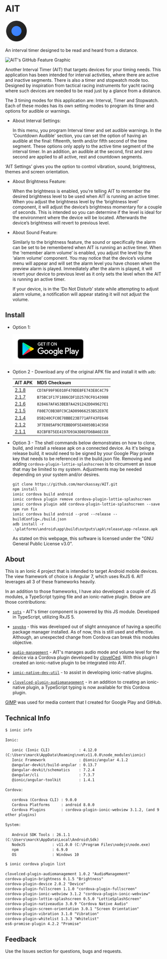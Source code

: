 # AIT

![AIT](resources/icon.png)

An interval timer designed to be read and heard from a distance.

![AIT's GitHub Feature Graphic](resources/media/readme/1024x350.png)

Another Interval Timer (AIT) that targets devices for your timing needs. This application has been intended for interval activities, where there are active and inactive segments. There is also a timer and stopwatch mode too. Designed by inspiration from tactical racing instruments for yacht racing where such devices are needed to be read just by a glance from a distance.

The 3 timing modes for this application are: Interval, Timer and Stopwatch. Each of these modes has its own setting modes to program its timer and options for audible or warnings.

- About Interval Settings:

  In this menu, you program Interval timer and set audible warnings. In the 'Countdown Audible' section, you can set the option of having an audible at the final: fifteenth, tenth and/or fifth second of the time segment. These options only apply to the active time segment of the interval timer. In an addition, an audible at the second, first and zero second are applied to all active, rest and countdown segments.

‘AIT Settings’ gives you the option to control vibration, sound, brightness, themes and screen orientation.

- About Brightness Feature:

  When the brightness is enabled, you’re telling AIT to remember the desired brightness level to be used when AIT is running an active timer. When you adjust the brightness level by the ‘brightness level’ component, it will adjust the device’s brightness momentary for a couple of seconds. This is intended so you can determine if the level is ideal for the environment where the device will be located. Afterwards the device’s brightness will revert to previous level.

- About Sound Feature:

  Similarly to the brightness feature, the sound or specifically the alarm can be set to be remembered when AIT is running an active timer. When the ‘remember alarm volume’ is enabled, you adjust the level by the ‘alarm volume’ component. You may notice that the device’s volume menu will appear and will set the alarm level you have chosen when the preview alarm is played. Immediately after the alarm is played, it will revert your device to previous level as it only sets the level when the AIT is running an active timer.
  
  If your device, is in the ‘Do Not Disturb’ state while attempting to adjust alarm volume, a notification will appear stating it will not adjust the volume.

## Install

- Option 1:

  [![Google Play Badge](resources/media/readme/google-play-badge.png)](https://play.google.com/store/apps/details?id=github.marckassay.ait)

- Option 2 - Download any of the original APK file and install it with `adb`:

  | AIT APK | MD5 Checksum |
  | ----------- | ----------- |
  | [2.1.8](https://github.com/marckassay/AIT/raw/master/releases/218.apk) | `CD7AF99F9E010F470DE8FE743E8C4C79` |
  | [2.1.7](https://github.com/marckassay/AIT/raw/master/releases/217.apk) | `B75BC1F17F1886CDF1D2570CF0143988` |
  | [2.1.6](https://github.com/marckassay/AIT/raw/master/releases/216.apk) | `828467AFA53BEB7A4291242D049627E1` |
  | [2.1.5](https://github.com/marckassay/AIT/raw/master/releases/215.apk) | `F80E7C0B38FC9C2AD09066253B52E07E` |
  | [2.1.4](https://github.com/marckassay/AIT/raw/master/releases/214.apk) | `D5B240CFC0E78BBE23B771AFF43FE646` |
  | [2.1.2](https://github.com/marckassay/AIT/raw/master/releases/212.apk) | `3F7E085AF9CFEBBD9F5E48050B14C958` |
  | [2.1.1](https://github.com/marckassay/AIT/raw/master/releases/211.apk) | `82CBFB75EE4197D93A3D8EFD6BA6ECE8` |

- Option 3 - The shell commands below demonstrates on how to clone, build, and install a release apk on a connected device. As it's being a release build, it would need to be signed by your Google Play private key that needs to be referenced in the build.json file. Removing and adding `cordova-plugin-lottie-splashscreen` is to circumvent an issue that may be limited to my system. Adjustments may be needed depending on your system and/or desires.

  ```shell
  git clone https://github.com/marckassay/AIT.git
  npm install
  ionic cordova build android
  ionic cordova plugin remove cordova-plugin-lottie-splashscreen
  ionic cordova plugin add cordova-plugin-lottie-splashscreen --save
  npm run fix
  ionic cordova build android --prod --release --buildConfig=./build.json
  adb install -r .\platforms\android\app\build\outputs\apk\release\app-release.apk
  ```

  As stated on this webpage, this software is licensed under the "GNU General Public License v3.0".

## About

This is an Ionic 4 project that is intended to target Android mobile devices. The view framework of choice is Angular 7, which uses RxJS 6. AIT leverages all 3 of these frameworks heavily.

In an addition to those frameworks, I have also developed: a couple of JS modules, a TypeScript typing file and an ionic-native plugin. Below are those contributions:

- [`sots`](https://github.com/marckassay/sots) - AIT's timer component is powered by this JS module. Developed in TypeScript, utilizing RxJS 5.

- [`spypkg`](https://github.com/marckassay/spypkg) - this was developed out of slight annoyance of having a specific package manager installed. As of now, this is still used and effective. Although, an unexpected change from Cordova can break this modules objective.

- [`audio-management`](https://github.com/ionic-team/ionic-native/tree/master/src/%40ionic-native/plugins/audio-management) - AIT's manages audio mode and volume level for the device via a Cordova plugin developed by [clovelCed](https://github.com/clovelCed). With this plugin I created an ionic-native plugin to be integrated into AIT.

- [`ionic-native-dev-util`](https://github.com/marckassay/ionic-native-dev-util) - to assist in developing ionic-native plugins.

- [`clovelced-plugin-audiomanagement`](https://github.com/DefinitelyTyped/DefinitelyTyped/tree/master/types/clovelced-plugin-audiomanagement) - in an addition to creating an ionic-native plugin, a TypeScript typing is now available for this Cordova plugin.

[GIMP](https://www.gimp.org/) was used for media content that I created for Google Play and GitHub.

## Technical Info

```shell
$ ionic info

Ionic:

   ionic (Ionic CLI)             : 4.12.0 (C:\Users\marck\AppData\Roaming\nvm\v11.0.0\node_modules\ionic)
   Ionic Framework               : @ionic/angular 4.1.2
   @angular-devkit/build-angular : 0.13.7
   @angular-devkit/schematics    : 7.2.4
   @angular/cli                  : 7.3.7
   @ionic/angular-toolkit        : 1.4.1

Cordova:

   cordova (Cordova CLI) : 9.0.0
   Cordova Platforms     : android 8.0.0
   Cordova Plugins       : cordova-plugin-ionic-webview 3.1.2, (and 9 other plugins)

System:

   Android SDK Tools : 26.1.1 (C:\Users\marck\AppData\Local\Android\Sdk)
   NodeJS            : v11.0.0 (C:\Program Files\nodejs\node.exe)
   npm               : 6.9.0
   OS                : Windows 10

```

```shell
$ ionic cordova plugin list

clovelced-plugin-audiomanagement 1.0.2 "AudioManagement"
cordova-plugin-brightness 0.1.5 "Brightness"
cordova-plugin-device 2.0.2 "Device"
cordova-plugin-fullscreen 1.1.0 "cordova-plugin-fullscreen"
cordova-plugin-ionic-webview 3.1.2 "cordova-plugin-ionic-webview"
cordova-plugin-lottie-splashscreen 0.5.0 "LottieSplashScreen"
cordova-plugin-nativeaudio 3.0.9 "Cordova Native Audio"
cordova-plugin-screen-orientation 3.0.1 "Screen Orientation"
cordova-plugin-vibration 3.1.0 "Vibration"
cordova-plugin-whitelist 1.3.3 "Whitelist"
es6-promise-plugin 4.2.2 "Promise"

```

## Feedback

Use the Issues section for questions, bugs and requests.

